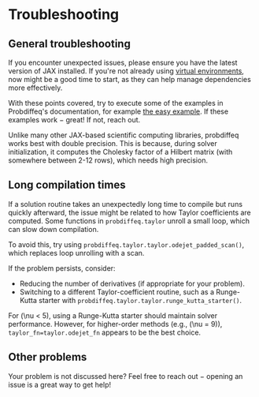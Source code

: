 # Troubleshooting

## General troubleshooting

If you encounter unexpected issues, please ensure you have the latest version of JAX installed. 
If you're not already using [virtual environments](https://docs.python.org/3/tutorial/venv.html), now might be a good time to start, as they can help manage dependencies more effectively.

With these points covered, try to execute some of the examples in Probdiffeq's documentation, for example [the easy example](https://pnkraemer.github.io/probdiffeq/examples_quickstart/easy_example/).
If these examples work $-$ great! If not, reach out. 

Unlike many other JAX-based scientific computing libraries, probdiffeq works best with double precision. 
This is because, during solver initialization, it computes the Cholesky factor of a Hilbert matrix (with somewhere between 2-12 rows), which needs high precision.

## Long compilation times

If a solution routine takes an unexpectedly long time to compile but runs quickly afterward, the issue might be related to how Taylor coefficients are computed. 
Some functions in `probdiffeq.taylor` unroll a small loop, which can slow down compilation.  

To avoid this, try using `probdiffeq.taylor.taylor.odejet_padded_scan()`, which replaces loop unrolling with a scan.  

If the problem persists, consider:  

- Reducing the number of derivatives (if appropriate for your problem).  
- Switching to a different Taylor-coefficient routine, such as a Runge-Kutta starter with `probdiffeq.taylor.taylor.runge_kutta_starter()`.  

For \(\nu < 5\), using a Runge-Kutta starter should maintain solver performance. However, for higher-order methods (e.g., \(\nu = 9\)), `taylor_fn=taylor.odejet_fn` appears to be the best choice.  

## Other problems
Your problem is not discussed here? Feel free to reach out $-$ opening an issue is a great way to get help!
